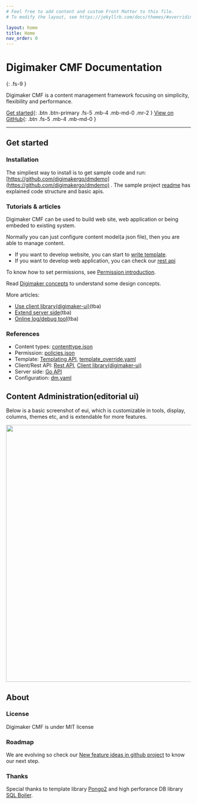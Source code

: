 ```yaml
---
# Feel free to add content and custom Front Matter to this file.
# To modify the layout, see https://jekyllrb.com/docs/themes/#overriding-theme-defaults

layout: home
title: Home
nav_order: 0
---
```


# Digimaker CMF Documentation
{: .fs-9 }

Digimaker CMF is a content management framework focusing on simplicity, flexibility and performance.

[Get started](#get-started){: .btn .btn-primary .fs-5 .mb-4 .mb-md-0 .mr-2 } [View on GitHub](https://github.com/digimakergo/digimaker){: .btn .fs-5 .mb-4 .mb-md-0 }

---

## Get started 

### Installation
The simpliest way to install is to get sample code and run: [https://github.com/digimakergo/dmdemo](https://github.com/digimakergo/dmdemo) . The sample project [readme](https://github.com/digimakergo/dmdemo#readme) has explained code structure and basic apis.


### Tutorials & articles
Digimaker CMF can be used to build web site, web application or being embeded to existing system.

Normally you can just configure content model(a json file), then you are able to manage content.   

- If you want to develop website, you can start to [write template](tutorial/templating). 
- If you want to develop web application, you can check our [rest api](tutorial/rest)

To know how to set permissions, see [Permission introduction](tutorial/permission).

Read [Digimaker concepts](tutorial/digimaker-concepts) to understand some design concepts.

More articles:
 - [Use client library(digimaker-ui)](tutorial/digimaker-ui)(tba)
 - [Extend server side](tutorial/server)(tba)
 - [Online log/debug tool](tutorial/debug)(tba)


### References
 - Content types: [contenttype.json](references/contenttype)
 - Permission: [policies.json](references/policies)
 - Template: [Templating API](references/template), [template_override.yaml](references/template-override)
 - Client/Rest API: [Rest API](references/rest), [Client library(digimaker-ui)](references/digimaker-ui)
 - Server side: [Go API](references/go)
 - Configuration: [dm.yaml](references/dm)

## Content Administration(editorial ui)
Below is a basic screenshot of eui, which is customizable in tools, display, columns, themes etc, and is extendable for more features.

<img src="https://raw.githubusercontent.com/digimakergo/eui/master/doc/eui-1.png" width="700px" />


## About
### License
Digimaker CMF is under MIT license

### Roadmap

We are evolving so check our [New feature ideas in github project](https://github.com/digimakergo/digimaker/projects) to know our next step.

### Thanks
Special thanks to template library [Pongo2](https://github.com/flosch/pongo2) and high perforance DB library [SQL Boiler](https://github.com/volatiletech/sqlboiler). 

